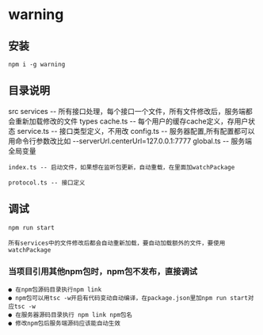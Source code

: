 # warning


## 安装
    npm i -g warning

## 目录说明
src
    services -- 所有接口处理，每个接口一个文件，所有文件修改后，服务端都会重新加载修改的文件
    types
        cache.ts -- 每个用户的缓存cache定义，存用户状态
        service.ts -- 接口类型定义，不用改
    config.ts -- 服务器配置,所有配置都可以用命令行参数改比如 --serverUrl.centerUrl=127.0.0.1:7777
    global.ts -- 服务端全局变量

    index.ts -- 启动文件，如果想在监听包更新，自动重载，在里面加watchPackage

    protocol.ts -- 接口定义


## 调试
    npm run start

    所有services中的文件修改后都会自动重新加载，要自动加载额外的文件，要使用watchPackage

### 当项目引用其他npm包时，npm包不发布，直接调试
    ● 在npm包源码目录执行npm link
    ● npm包可以用tsc -w开启有代码变动自动编译，在package.json里加npm run start对应tsc -w
    ● 在服务器源码目录执行 npm link npm包名
    ● 修改npm包后服务端源码应该能自动生效